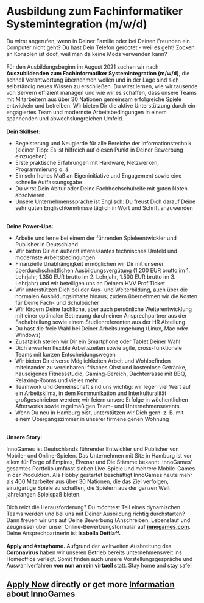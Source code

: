 <h1>Ausbildung zum Fachinformatiker Systemintegration (m/w/d)</h1>
<p>Du wirst angerufen, wenn in Deiner Familie oder bei Deinen Freunden ein Computer nicht geht? Du hast Dein Telefon gerootet - weil es geht! Zocken an Konsolen ist doof, weil man da keine Mods verwenden kann?<br /><br />Für den Ausbildungsbeginn im August 2021 suchen wir nach <strong>Auszubildenden zum Fachinformatiker Systemintegration (m/w/d)</strong>, die schnell Verantwortung übernehmen wollen und in der Lage sind sich selbständig neues Wissen zu erschließen. Du wirst lernen, wie wir tausende von Servern effizient managen und wie wir es schaffen, dass unsere Teams mit Mitarbeitern aus über 30 Nationen gemeinsam erfolgreiche Spiele entwickeln und betreiben. Wir bieten Dir die aktive Unterstützung durch ein engagiertes Team und modernste Arbeitsbedingungen in einem spannenden und abwechslungreichen Umfeld.<br /><br /><strong>Dein Skillset:</strong></p><ul><li>Begeisterung und Neugierde für alle Bereiche der Informationstechnik (kleiner Tipp: Es ist hilfreich auf diesen Punkt in Deiner Bewerbung einzugehen)</li><li>Erste praktische Erfahrungen mit Hardware, Netzwerken, Programmierung o. ä.</li><li>Ein sehr hohes Maß an Eigeninitiative und Engagement sowie eine schnelle Auffassungsgabe</li><li>Du wirst Dein Abitur oder Deine Fachhochschulreife mit guten Noten absolvieren</li><li>Unsere Unternehmenssprache ist Englisch: Du freust Dich darauf Deine sehr guten Englischkenntnisse täglich in Wort und Schrift anzuwenden</li></ul><p><br /><strong>Deine Power-Ups:</strong></p><ul><li>Arbeite und lerne bei einem der führenden Spieleentwickler und Publisher in Deutschland</li><li>Wir bieten Dir ein äußerst interessantes technisches Umfeld und modernste Arbeitsbedingungen</li><li>Finanzielle Unabhängigkeit ermöglichen wir Dir mit unserer überdurchschnittlichen Ausbildungsvergütung (1.200 EUR brutto im 1. Lehrjahr, 1.350 EUR brutto im 2. Lehrjahr, 1.500 EUR brutto im 3. Lehrjahr) und wir beteiligen uns an Deinem HVV ProfiTicket</li><li>Wir unterstützen Dich bei der Aus- und Weiterbildung, auch über die normalen Ausbildungsinhalte hinaus; zudem übernehmen wir die Kosten für Deine Fach- und Schulbücher</li><li>Wir fördern Deine fachliche, aber auch persönliche Weiterentwicklung mit einer optimalen Betreuung durch einen Ansprechpartner aus der Fachabteilung sowie einem Studienreferenten aus der HR Abteilung</li><li>Du hast die freie Wahl bei Deiner Arbeitsumgebung (Linux, Mac oder Windows)</li><li>Zusätzlich stellen wir Dir ein Smartphone oder Tablet Deiner Wahl</li><li>Dich erwarten flexible Arbeitszeiten sowie agile, cross-funktionale Teams mit kurzen Entscheidungswegen</li><li>Wir bieten Dir diverse Möglichkeiten Arbeit und Wohlbefinden miteinander zu vereinbaren: frisches Obst und kostenlose Getränke, hauseigenes Fitnessstudio, Gaming-Bereich, Dachterrasse mit BBQ, Relaxing-Rooms und vieles mehr</li><li>Teamwork und Gemeinschaft sind uns wichtig: wir legen viel Wert auf ein Arbeitsklima, in dem Kommunikation und Interkulturalität großgeschrieben werden; wir feiern unsere Erfolge in wöchentlichen Afterworks sowie regelmäßigen Team- und Unternehmensevents</li><li>Wenn Du neu in Hamburg bist, unterstützen wir Dich gern: z. B. mit einem Übergangszimmer in unserer firmeneigenen Wohnung</li></ul><p><strong><br />Unsere Story:</strong></p><p>InnoGames ist Deutschlands führender Entwickler und Publisher von Mobile- und Online-Spielen. Das Unternehmen mit Sitz in Hamburg ist vor allem für Forge of Empires, Elvenar und Die Stämme bekannt. InnoGames' gesamtes Portfolio umfasst sieben Live-Spiele und mehrere Mobile-Games in der Produktion. Als Hobby gestartet beschäftigt InnoGames heute mehr als 400 Mitarbeiter aus über 30 Nationen, die das Ziel verfolgen, einzigartige Spiele zu schaffen, die Spielern aus der ganzen Welt jahrelangen Spielspaß bieten.<br /><br />Dich reizt die Herausforderung? Du möchtest Teil eines dynamischen Teams werden und bei uns mit Deiner Ausbildung richtig durchstarten? Dann freuen wir uns auf Deine Bewerbung (Anschreiben, Lebenslauf und Zeugnisse) über unser Online-Bewerbungsformular auf <a href="http://innogames.com/" rel="nofollow"><strong>innogames.com</strong></a>. Deine Ansprechpartnerin ist <strong>Isabella Dettlaff.<br /><br /></strong><strong>Apply and #stayhome.</strong> Aufgrund der weltweiten Ausbreitung des <strong>Coronavirus</strong> haben wir unseren Betrieb bereits unternehmensweit ins Homeoffice verlegt. Somit finden auch unsere Vorstellungsgespräche und Auswahlverfahren <strong>von nun an rein virtuell </strong>statt. Stay home and stay safe!</p>

<h2><a href="https://jobs.jobvite.com/careers/innogames/job/opOsdfwC/apply?__jvst=Job+Board&__jvsd=github_jobs_repo">Apply Now</a> directly or get more <a href="https://www.innogames.com/career/detail/job/ausbildung-zum-fachinformatiker-systemintegration-m-w-d-/?s=github_jobs_repo">Information</a> about InnoGames</h2>